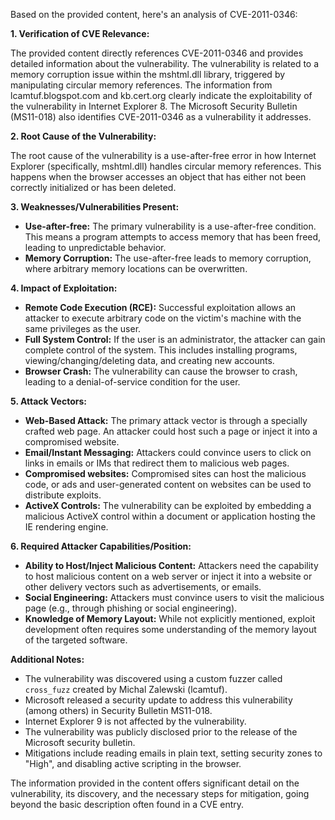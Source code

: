 Based on the provided content, here's an analysis of CVE-2011-0346:

**1. Verification of CVE Relevance:**

The provided content directly references CVE-2011-0346 and provides detailed information about the vulnerability. The vulnerability is related to a memory corruption issue within the mshtml.dll library, triggered by manipulating circular memory references. The information from lcamtuf.blogspot.com and kb.cert.org clearly indicate the exploitability of the vulnerability in Internet Explorer 8. The Microsoft Security Bulletin (MS11-018) also identifies CVE-2011-0346 as a vulnerability it addresses.

**2. Root Cause of the Vulnerability:**

The root cause of the vulnerability is a use-after-free error in how Internet Explorer (specifically, mshtml.dll) handles circular memory references. This happens when the browser accesses an object that has either not been correctly initialized or has been deleted.

**3. Weaknesses/Vulnerabilities Present:**

*   **Use-after-free:** The primary vulnerability is a use-after-free condition. This means a program attempts to access memory that has been freed, leading to unpredictable behavior.
*   **Memory Corruption:** The use-after-free leads to memory corruption, where arbitrary memory locations can be overwritten.

**4. Impact of Exploitation:**

*   **Remote Code Execution (RCE):** Successful exploitation allows an attacker to execute arbitrary code on the victim's machine with the same privileges as the user.
*   **Full System Control:** If the user is an administrator, the attacker can gain complete control of the system. This includes installing programs, viewing/changing/deleting data, and creating new accounts.
*   **Browser Crash:** The vulnerability can cause the browser to crash, leading to a denial-of-service condition for the user.

**5. Attack Vectors:**

*   **Web-Based Attack:** The primary attack vector is through a specially crafted web page. An attacker could host such a page or inject it into a compromised website.
*   **Email/Instant Messaging:** Attackers could convince users to click on links in emails or IMs that redirect them to malicious web pages.
*   **Compromised websites:**  Compromised sites can host the malicious code, or ads and user-generated content on websites can be used to distribute exploits.
*  **ActiveX Controls:** The vulnerability can be exploited by embedding a malicious ActiveX control within a document or application hosting the IE rendering engine.

**6. Required Attacker Capabilities/Position:**

*   **Ability to Host/Inject Malicious Content:** Attackers need the capability to host malicious content on a web server or inject it into a website or other delivery vectors such as advertisements, or emails.
*   **Social Engineering:** Attackers must convince users to visit the malicious page (e.g., through phishing or social engineering).
*   **Knowledge of Memory Layout:** While not explicitly mentioned, exploit development often requires some understanding of the memory layout of the targeted software.

**Additional Notes:**

*   The vulnerability was discovered using a custom fuzzer called `cross_fuzz` created by Michal Zalewski (lcamtuf).
*   Microsoft released a security update to address this vulnerability (among others) in Security Bulletin MS11-018.
*   Internet Explorer 9 is not affected by the vulnerability.
*   The vulnerability was publicly disclosed prior to the release of the Microsoft security bulletin.
*   Mitigations include reading emails in plain text, setting security zones to "High", and disabling active scripting in the browser.

The information provided in the content offers significant detail on the vulnerability, its discovery, and the necessary steps for mitigation, going beyond the basic description often found in a CVE entry.